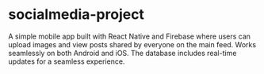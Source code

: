 # socialmedia-project
A simple mobile app built with React Native and Firebase where users can upload images and view posts shared by everyone on the main feed. Works seamlessly on both Android and iOS. The database includes real-time updates for a seamless experience.
